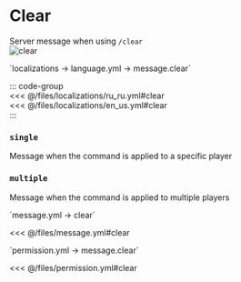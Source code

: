 # Clear

Server message when using `/clear`  
![clear](/clear.png)  

[//]: # (localization)  
<!--@include: @/parts/words.md#localization-->  
<!--@include: @/parts/words.md#path--> `localizations → language.yml → message.clear`  

<!--@include: @/parts/words.md#default-->  

::: code-group  
<<< @/files/localizations/ru_ru.yml#clear  
<<< @/files/localizations/en_us.yml#clear  
:::  

### `single`  

Message when the command is applied to a specific player  

### `multiple`  

Message when the command is applied to multiple players  

[//]: # (message.yml)  
<!--@include: @/parts/words.md#setting-->  
<!--@include: @/parts/words.md#path--> `message.yml → clear`  

<!--@include: @/parts/words.md#default-->  
<<< @/files/message.yml#clear  

<!--@include: @/parts/enable.md-->  
<!--@include: @/parts/destination.md-->  
<!--@include: @/parts/sound.md-->  

[//]: # (permission.yml)  
<!--@include: @/parts/words.md#permission-->  
<!--@include: @/parts/words.md#path--> `permission.yml → message.clear`  

<!--@include: @/parts/words.md#default-->  
<<< @/files/permission.yml#clear  

<!--@include: @/parts/permission/permissionTier3.md-->  
<!--@include: @/parts/permission/sound.md-->
